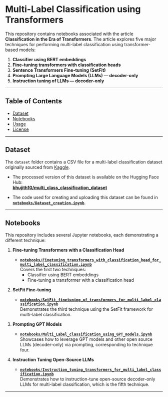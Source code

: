 # Multi-Label Classification using Transformers

This repository contains notebooks associated with the article **Classification in the Era of Transformers**. The article explores five major techniques for performing multi-label classification using transformer-based models:

1. **Classifier using BERT embeddings**  
2. **Fine-tuning transformers with classification heads**  
3. **Sentence Transformers Fine-tuning (SetFit)**  
4. **Prompting Large Language Models (LLMs) — decoder-only**  
5. **Instruction tuning of LLMs — decoder-only**

---

## Table of Contents

- [Dataset](#dataset)
- [Notebooks](#notebooks)
- [Usage](#usage)
- [License](#license)

---

## Dataset

The `dataset` folder contains a CSV file for a multi-label classification dataset originally sourced from [Kaggle](https://www.kaggle.com/datasets/shivanandmn/multilabel-classification-dataset/data).

- The processed version of this dataset is available on the Hugging Face Hub:  
  **[bhujith10/multi_class_classification_dataset](https://huggingface.co/datasets/bhujith10/multi_class_classification_dataset)**

- The code used for creating and uploading this dataset can be found in **[`notebooks/Dataset_creation.ipynb`](notebooks/Dataset_creation.ipynb)**.

---

## Notebooks

This repository includes several Jupyter notebooks, each demonstrating a different technique:

1. **Fine-tuning Transformers with a Classification Head**  
   - **[`notebooks/Finetuning_transformers_with_classification_head_for_multi_label_classification.ipynb`](notebooks/Finetuning_transformers_with_classification_head_for_multi_label_classification.ipynb)**  
   Covers the first two techniques:  
     - Classifier using BERT embeddings  
     - Fine-tuning a transformer with a classification head

2. **SetFit Fine-tuning**  
   - **[`notebooks/SetFit_finetuning_of_transformers_for_multi_label_classification.ipynb`](notebooks/SetFit_finetuning_of_transformers_for_multi_label_classification.ipynb)**  
   Demonstrates the third technique using the SetFit framework for multi-label classification.

3. **Prompting GPT Models**  
   - **[`notebooks/Multi_Label_classification_using_GPT_models.ipynb`](notebooks/Multi_Label_classification_using_GPT_models.ipynb)**  
   Showcases how to leverage GPT models and other open source LLMs (decoder-only) via prompting, corresponding to technique four.

4. **Instruction Tuning Open-Source LLMs**  
   - **[`notebooks/Instruction_tuning_transformers_for_multi_label_classification.ipynb`](notebooks/Instruction_tuning_transformers_for_multi_label_classification.ipynb)**  
   Demonstrates how to instruction-tune open-source decoder-only LLMs for multi-label classification, which is the fifth technique.

---
